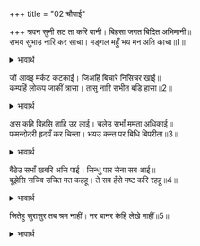 +++
title = "02 चौपाई"

+++
श्रवन सुनी सठ ता करि बानी। बिहसा जगत बिदित अभिमानी॥  
सभय सुभाउ नारि कर साचा। मङ्गल महुँ भय मन अति काचा॥1॥  

<details><summary>भावार्थ</summary>

मूर्ख और जगत प्रसिद्ध अभिमानी रावण कानों से उसकी वाणी सुनकर खूब हँसा (और बोला-) स्त्रियों का स्वभाव सचमुच ही बहुत डरपोक होता है। मङ्गल में भी भय करती हो। तुम्हारा मन (हृदय) बहुत ही कच्चा (कमजोर) है॥1॥  
</details>

जौं आवइ मर्कट कटकाई। जिअहिं बिचारे निसिचर खाई॥  
कम्पहिं लोकप जाकीं त्रासा। तासु नारि सभीत बडि हासा॥2॥  

<details><summary>भावार्थ</summary>

यदि वानरों की सेना आवेगी तो बेचारे राक्षस उसे खाकर अपना जीवन निर्वाह करेङ्गे। लोकपाल भी जिसके डर से काँपते हैं, उसकी स्त्री डरती हो, यह बडी हँसी की बात है॥2॥  
</details>

अस कहि बिहसि ताहि उर लाई। चलेउ सभाँ ममता अधिकाई॥  
फमन्दोदरी हृदयँ कर चिन्ता। भयउ कन्त पर बिधि बिपरीता॥3॥  

<details><summary>भावार्थ</summary>

रावण ने ऐसा कहकर हँसकर उसे हृदय से लगा लिया और ममता बढाकर (अधिक स्नेह दर्शाकर) वह सभा में चला गया। मन्दोदरी हृदय में चिन्ता करने लगी कि पति पर विधाता प्रतिकूल हो गए॥3॥  
</details>

बैठेउ सभाँ खबरि असि पाई। सिन्धु पार सेना सब आई॥  
बूझेसि सचिव उचित मत कहहू। ते सब हँसे मष्ट करि रहहू॥4॥  

<details><summary>भावार्थ</summary>

ज्यों ही वह सभा में जाकर बैठा, उसने ऐसी खबर पाई कि शत्रु की सारी सेना समुद्र के उस पार आ गई है, उसने मन्त्रियों से पूछा कि उचित सलाह कहिए (अब क्या करना चाहिए?)। तब वे सब हँसे और बोले कि चुप किए रहिए (इसमें सलाह की कौन सी बात है?)॥4॥  
</details>

जितेहु सुरासुर तब श्रम नाहीं। नर बानर केहि लेखे माहीं॥5॥  

<details><summary>भावार्थ</summary>

आपने देवताओं और राक्षसों को जीत लिया, तब तो कुछ श्रम ही नहीं हुआ। फिर मनुष्य और वानर किस गिनती में हैं?॥5॥  
</details>


